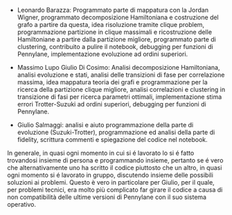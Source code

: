 - Leonardo Barazza: Programmato parte di mappatura con la Jordan Wigner, programmato decomposizione Hamiltoniana e costruzione del grafo a partire da questa, idea risoluzione tramite clique problem, programmazione partizione in clique massimali e ricostruzione delle Hamiltoniane a partire dalla partizione migliore, programmato parte di clustering, contribuito a pulire il notebook, debugging per funzioni di Pennylane, implementazione evoluzione ad ordini superiori.

- Massimo Lupo Giulio Di Cosimo: Analisi decomposizione Hamiltoniana, analisi evoluzione e stati, analisi delle transizioni di fase per correlazione massima, idea mappatura teoria dei grafi e programmazione per la ricerca della partizione clique migliore, analisi correlazioni e clustering in transizione di fasi per ricerca parametri ottimali, implementazione stima errori Trotter-Suzuki ad ordini superiori, debugging per funzioni di Pennylane.

- Giulio Salmaggi: analisi e aiuto programmazione della parte di evoluzione (Suzuki-Trotter), programmazione ed analisi della parte di fidelity, scrittura commenti e spiegazione del codice nel notebook.

In generale, in quasi ogni momento in cui si é lavorato lo si é fatto trovandosi insieme di persona e programmando insieme, pertanto se é vero che alternativamente uno ha scritto il codice piuttosto che un altro, in quasi ogni momento si é lavorato in gruppo, discutendo insieme delle possibili soluzioni ai problemi. Questo è vero in particolare per Giulio, per il quale, per problemi tecnici, era molto più complicato far girare il codice a causa di non compatibilità delle ultime versioni di Pennylane con il suo sistema operativo.